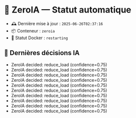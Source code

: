 # 🤖 ZeroIA — Statut automatique

- 🕰️ Dernière mise à jour : `2025-06-26T02:37:16`
- 📦 Conteneur : `zeroia`
- 🔄 Statut Docker : `restarting`

## 🧠 Dernières décisions IA

- ZeroIA decided: reduce_load (confidence=0.75)
- ZeroIA decided: reduce_load (confidence=0.75)
- ZeroIA decided: reduce_load (confidence=0.75)
- ZeroIA decided: reduce_load (confidence=0.75)
- ZeroIA decided: reduce_load (confidence=0.75)
- ZeroIA decided: reduce_load (confidence=0.75)
- ZeroIA decided: reduce_load (confidence=0.75)
- ZeroIA decided: reduce_load (confidence=0.75)
- ZeroIA decided: reduce_load (confidence=0.75)
- ZeroIA decided: reduce_load (confidence=0.75)
